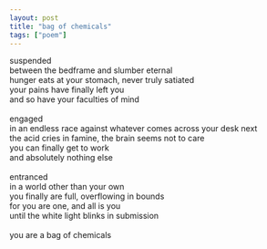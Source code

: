 ```yaml
---
layout: post
title: "bag of chemicals"
tags: ["poem"]
---
```


suspended<br>
between the bedframe and slumber eternal<br>
hunger eats at your stomach, never truly satiated<br>
your pains have finally left you<br>
and so have your faculties of mind<br>
<br>
engaged<br>
in an endless race against whatever comes across your desk next<br>
the acid cries in famine, the brain seems not to care<br>
you can finally get to work<br>
and absolutely nothing else<br>
<br>
entranced<br>
in a world other than your own<br>
you finally are full, overflowing in bounds<br>
for you are one, and all is you<br>
until the white light blinks in submission<br>
<br>
you are a bag of chemicals
